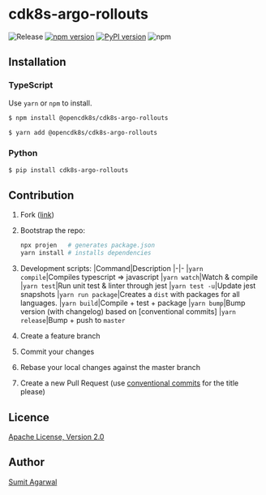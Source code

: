 # cdk8s-argo-rollouts

![Release](https://github.com/opencdk8s/cdk8s-argo-rollouts/workflows/Release/badge.svg?branch=master)
[![npm version](https://badge.fury.io/js/%40opencdk8s%2Fcdk8s-argo-rollouts.svg)](https://badge.fury.io/js/%40opencdk8s%2Fcdk8s-argo-rollouts)
[![PyPI version](https://badge.fury.io/py/cdk8s-argo-rollouts.svg)](https://badge.fury.io/py/cdk8s-argo-rollouts)
![npm](https://img.shields.io/npm/dt/@opencdk8s/cdk8s-argo-rollouts?label=npm&color=green) 

## Installation

### TypeScript

Use `yarn` or `npm` to install.

```sh
$ npm install @opencdk8s/cdk8s-argo-rollouts
```

```sh
$ yarn add @opencdk8s/cdk8s-argo-rollouts
```

### Python

```sh
$ pip install cdk8s-argo-rollouts
```
## Contribution

1. Fork ([link](https://github.com/opencdk8s/cdk8s-argo-rollouts/fork))
2. Bootstrap the repo:
  
    ```bash
    npx projen   # generates package.json 
    yarn install # installs dependencies
    ```
3. Development scripts:
   |Command|Description
   |-|-
   |`yarn compile`|Compiles typescript => javascript
   |`yarn watch`|Watch & compile
   |`yarn test`|Run unit test & linter through jest
   |`yarn test -u`|Update jest snapshots
   |`yarn run package`|Creates a `dist` with packages for all languages.
   |`yarn build`|Compile + test + package
   |`yarn bump`|Bump version (with changelog) based on [conventional commits]
   |`yarn release`|Bump + push to `master`
4. Create a feature branch
5. Commit your changes
6. Rebase your local changes against the master branch
7. Create a new Pull Request (use [conventional commits](https://www.conventionalcommits.org/en/v1.0.0/) for the title please)

## Licence

[Apache License, Version 2.0](./LICENSE)

## Author

[Sumit Agarwal](https://github.com/agarwal-sumit)
